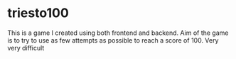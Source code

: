 # triesto100
This is a game I created using both frontend and backend. Aim of the game is to try to use as few attempts as possible to reach a score of 100. Very very difficult
